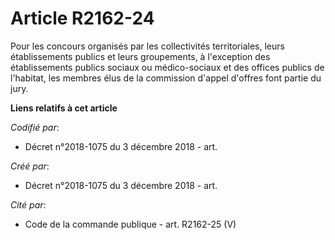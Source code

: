 # Article R2162-24

Pour les concours organisés par les collectivités territoriales, leurs établissements publics et leurs groupements, à
l'exception des établissements publics sociaux ou médico-sociaux et des offices publics de l'habitat, les membres élus de la
commission d'appel d'offres font partie du jury.

**Liens relatifs à cet article**

_Codifié par_:

  - Décret n°2018-1075 du 3 décembre 2018 - art.

_Créé par_:

  - Décret n°2018-1075 du 3 décembre 2018 - art.

_Cité par_:

  - Code de la commande publique - art. R2162-25 (V)
